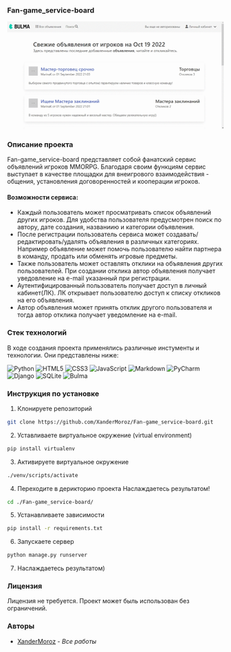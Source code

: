 ### Fan-game_service-board

![Screen Shot](Demo_scrincast.gif)

### Описание проекта

Fan-game_service-board представляет собой фанатский сервис объявлений игроков MMORPG. Благодаря своим функциям сервис выступает в качестве площадки для внеигрового взаимодействия - общения, установления договоренностей и кооперации игроков. 

#### Возможности сервиса:

* Каждый пользователь может просматривать список объявлений других игроков. Для удобства пользователя предусмотрен поиск по автору, дате создания, названиию и категории объявления.  
* После регистрации пользователь сервиса может создавать/редактировать/удалять объявления в различных категориях. Например объявление может помочь пользователю найти партнера в команду, продать или обменять игровые предметы.
* Также пользователь может оставлять отклики на объявления других пользователей. При создании отклика автор объявления получает уведовление на e-mail указанный при регистрации.
* Аутентифицированный пользователь получает доступ в личный кабинет(ЛК). ЛК открывает пользователю доступ к списку откликов на его объявления.
* Автор объявления может принять отклик другого пользователя и тогда автор отклика получает уведомление на e-mail.

### Стек технологий 

В ходе создания проекта применялись различные инстументы и технологии. Они представлены ниже:

![Python](https://img.shields.io/badge/python-3670A0?style=for-the-badge&logo=python&logoColor=ffdd54)
![HTML5](https://img.shields.io/badge/html5-%23E34F26.svg?style=for-the-badge&logo=html5&logoColor=white)
![CSS3](https://img.shields.io/badge/css3-%231572B6.svg?style=for-the-badge&logo=css3&logoColor=white)
![JavaScript](https://img.shields.io/badge/javascript-%23323330.svg?style=for-the-badge&logo=javascript&logoColor=%23F7DF1E)
![Markdown](https://img.shields.io/badge/markdown-%23000000.svg?style=for-the-badge&logo=markdown&logoColor=white)
![PyCharm](https://img.shields.io/badge/pycharm-143?style=for-the-badge&logo=pycharm&logoColor=black&color=black&labelColor=green)
![Django](https://img.shields.io/badge/django-%23092E20.svg?style=for-the-badge&logo=django&logoColor=white)
![SQLite](https://img.shields.io/badge/sqlite-%2307405e.svg?style=for-the-badge&logo=sqlite&logoColor=white)
![Bulma](https://img.shields.io/badge/bulma-00D0B1?style=for-the-badge&logo=bulma&logoColor=white)

### Инструкция по установке 

1. Клонируете репозиторий

```sh
git clone https://github.com/XanderMoroz/Fan-game_service-board.git
```
2. Уставливаете виртуальное окружение (virtual environment)
```sh
pip install virtualenv
```
3. Активируете виртуальное окружение
```sh
./venv/scripts/activate
```
4. Переходите в дерикторию проекта Наслаждаетесь результатом!
```sh
cd ./Fan-game_service-board/
```
5. Устанавливаете зависимости
```sh
pip install -r requirements.txt
```
6. Запускаете сервер
```sh
python manage.py runserver
```
7. Наслаждаетесь результатом)

### Лицензия

Лицензия не требуется. Проект может быль использован без ограничений. 

### Авторы

* [XanderMoroz](https://https://github.com/XanderMoroz/) - *Все работы*
